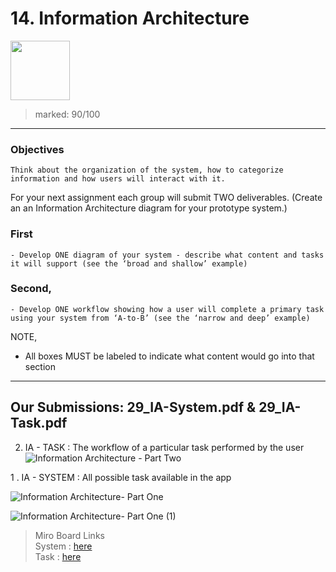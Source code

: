 # 14. Information Architecture
[<img src="https://user-images.githubusercontent.com/79627254/226060873-16d4a78c-0ec2-4ade-8389-a52bafcd9e62.png" width="95"/>](#) 
> marked: 90/100
---
### Objectives
    Think about the organization of the system, how to categorize information and how users will interact with it.

For your next assignment each group will submit TWO deliverables.
(Create an an Information Architecture diagram for your prototype system.)  

### First  
    - Develop ONE diagram of your system - describe what content and tasks it will support (see the ‘broad and shallow’ example)

### Second,
    - Develop ONE workflow showing how a user will complete a primary task using your system from ‘A-to-B’ (see the ‘narrow and deep’ example)


NOTE,
- All boxes MUST be labeled to indicate what content would go into that section



---
## Our Submissions: 29_IA-System.pdf  &  29_IA-Task.pdf

2. IA - TASK : The workflow of a particular task performed by the user  
![Information Architecture - Part Two](https://user-images.githubusercontent.com/79627254/225994286-ab38f95f-a56d-4650-af72-e6c740527da1.jpg)  


1 . IA - SYSTEM : All possible task available in the app

![Information Architecture- Part One](https://user-images.githubusercontent.com/79627254/225994877-bac8e516-c1d2-4460-8506-803ac11419ac.jpg)

![Information Architecture- Part One (1)](https://user-images.githubusercontent.com/79627254/225994977-45c1c3d6-50aa-4d84-9793-71528e1586c2.jpg)

>Miro Board Links  
System : [here](https://miro.com/app/board/uXjVOFpSO34=/?share_link_id=41165116702)  
>Task : [here](https://miro.com/app/board/uXjVOFpeR_w=/?share_link_id=852180080588) 
